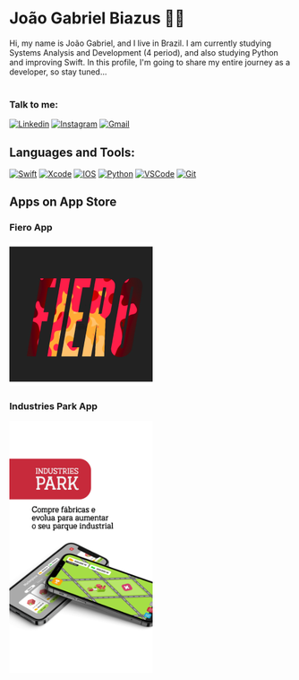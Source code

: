# João Gabriel Biazus 🖖🏼
Hi, my name is João Gabriel, and I live in Brazil. I am currently studying Systems Analysis and Development (4 period), and also studying Python and improving Swift. 
In this profile, I'm going to share my entire journey as a developer, so stay tuned...
<br>
</br>

### Talk to me:
[![Linkedin](https://img.shields.io/badge/LinkedIn-0077B5?style=for-the-badge&logo=linkedin&logoColor=white)](https://www.linkedin.com/in/joaogabrielbq/)
[![Instagram](https://img.shields.io/badge/Instagram-E4405F?style=for-the-badge&logo=instagram&logoColor=white)](https://www.instagram.com/jgabrielbiazus/)
[![Gmail](https://img.shields.io/badge/Gmail-D14836?style=for-the-badge&logo=gmail&logoColor=white)](mailto:j.gquevedo50@gmail.com)

## Languages and Tools:

[![Swift](https://img.shields.io/badge/Swift-FA7343?style=for-the-badge&logo=swift&logoColor=white)]()
[![Xcode](https://img.shields.io/badge/Xcode-007ACC?style=for-the-badge&logo=Xcode&logoColor=white)]()
[![IOS](https://img.shields.io/badge/iOS-000000?style=for-the-badge&logo=ios&logoColor=white)]()
[![Python](https://img.shields.io/badge/Python-3776AB?style=for-the-badge&logo=python&logoColor=white)]()
[![VSCode](https://img.shields.io/badge/Visual_Studio_Code-0078D4?style=for-the-badge&logo=visual%20studio%20code&logoColor=white)]()
[![Git](https://img.shields.io/badge/GIT-E44C30?style=for-the-badge&logo=git&logoColor=white)]()

## Apps on App Store
### Fiero App
[<img alt="alt_text" width="256px" src="https://github.com/JoaoGabrielBiazus/JoaoGabrielBiazus/blob/main/Group%20882.png" />](https://apps.apple.com/br/app/fiero-desafie-seus-amigos/id1635658054)
### Industries Park App
[<img alt="alt_text" width="256px" height= "450" src="https://github.com/JoaoGabrielBiazus/JoaoGabrielBiazus/blob/main/Industries.png" />](https://apps.apple.com/br/app/industries-park/id1591707077)



